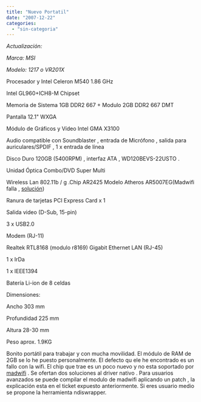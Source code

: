```yaml
---
title: "Nuevo Portatil"
date: "2007-12-22"
categories: 
  - "sin-categoria"
---
```


_Actualización:_

_Marca: MSI_

_Modelo: 1217 o VR201X_

Procesador y Intel Celeron M540 1.86 GHz

Intel GL960+ICH8-M Chipset

Memoria de Sistema 1GB DDR2 667 + Modulo 2GB DDR2 667 DMT

Pantalla 12.1" WXGA

Módulo de Gráficos y Vídeo Intel GMA X3100

Audio compatible con Soundblaster , entrada de Micrófono , salida para auriculares/SPDIF , 1 x entrada de línea

Disco Duro 120GB (5400RPM) , interfaz ATA , WD120BEVS-22USTO .

Unidad Óptica Combo/DVD Super Multi

Wireless Lan 802.11b / g .Chip AR2425 Modelo Atheros AR5007EG(Madwifi falla , [solución](https://madwifi.org/ticket/1679))

Ranura de tarjetas PCI Express Card x 1

Salida video (D-Sub, 15-pin)

3 x USB2.0

Modem (RJ-11)

Realtek RTL8168 (modulo r8169) Gigabit Ethernet LAN (RJ-45)

1 x IrDa

1 x IEEE1394

Batería Li-ion de 8 celdas

Dimensiones:

Ancho 303 mm

Profundidad 225 mm

Altura 28-30 mm

Peso aprox. 1.9KG

Bonito portátil para trabajar y con mucha movilidad. El módulo de RAM de 2GB se lo he puesto personalmente. El defecto qu ele he encontrado es un fallo con la wifi. El chip que trae es un poco nuevo y no esta soportado por [madwifi](https://www.madwifi.org) . Se ofertan dos soluciones al driver nativo . Para usuarios avanzados se puede compilar el modulo de madwifi aplicando un patch , la explicación esta en el ticket expuesto anteriormente. Si eres usuario medio se propone la herramienta ndiswrapper.
